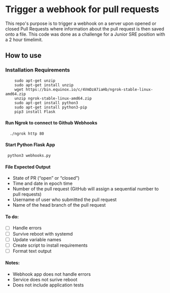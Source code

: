 # Trigger a webhook for pull requests

This repo's purpose is to trigger a webhook on a server upon opened or closed ​Pull Requests​ where information about the pull request is then saved onto a file. This code was done as a challenge for a Junior SRE position with a 2 hour timelimit. 

## How to use

### Installation Requirements

 ``` sudo apt-get update
     sudo apt-get unzip
     sudo apt-get install unzip
     wget https://bin.equinox.io/c/4VmDzA7iaHb/ngrok-stable-linux-amd64.zip
     unzip ngrok-stable-linux-amd64.zip
     sudo apt-get install python3
     sudo apt-get install python3-pip
     pip3 install Flask  
```

#### Run Ngrok to connect to Github Webhooks
`  ./ngrok http 80`

#### Start Python Flask App
` python3 webhooks.py`
 
#### File Expected Output

- State of PR (“open” or “closed”)
- Time and date in epoch time
- Number of the pull request (GitHub will assign a sequential number to pull requests)
- Username of user who submitted the pull request  
- Name of the head branch of the pull request

#### To do:
- [ ] Handle errors
- [ ] Survive reboot with systemd
- [ ] Update variable names
- [ ] Create script to install requirements
- [ ] Format text output
#### Notes:
- Webhook app does not handle errors
- Service does not surive reboot
- Does not include application tests
